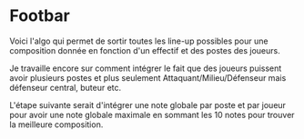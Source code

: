 # Footbar

Voici l'algo qui permet de sortir toutes les line-up possibles pour une composition donnée en fonction d'un effectif et des postes des joueurs. 

Je travaille encore sur comment intégrer le fait que des joueurs puissent avoir plusieurs postes et plus seulement Attaquant/Milieu/Défenseur mais défenseur central, buteur etc. 

L'étape suivante serait d'intégrer une note globale par poste et par joueur pour avoir une note globale maximale en sommant les 10 notes pour trouver la meilleure composition.
